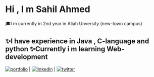 
# Hi , I m Sahil Ahmed


🎓I m currently in 2nd year in Aliah Unversity (new-town campus)

✨I have experience in Java , C-language and python
✨Currently i m learning Web-development
---




[![portfolio](https://img.shields.io/badge/my_portfolio-000?style=for-the-badge&logo=ko-fi&logoColor=white)](https://katherineoelsner.com/) | [![linkedin](https://img.shields.io/badge/linkedin-0A66C2?style=for-the-badge&logo=linkedin&logoColor=white)](https://www.linkedin.com/) | [![twitter](https://img.shields.io/badge/twitter-1DA1F2?style=for-the-badge&logo=twitter&logoColor=white)](https://twitter.com/)





